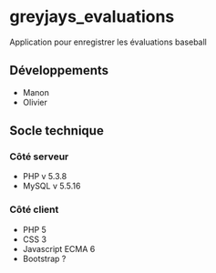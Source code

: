 # greyjays_evaluations
Application pour enregistrer les évaluations baseball
## Développements
* Manon
* Olivier

## Socle technique
### Côté serveur
* PHP v 5.3.8
* MySQL v 5.5.16


### Côté client
* PHP 5
* CSS 3
* Javascript ECMA 6
* Bootstrap ?